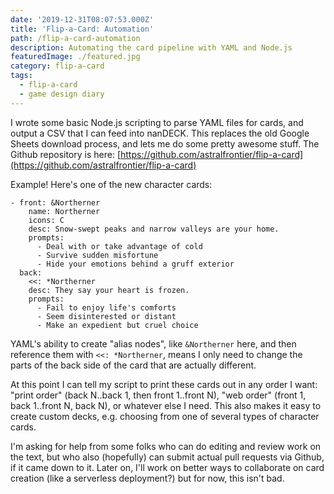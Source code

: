 ```yaml
---
date: '2019-12-31T08:07:53.000Z'
title: 'Flip-a-Card: Automation'
path: /flip-a-card-automation
description: Automating the card pipeline with YAML and Node.js
featuredImage: ./featured.jpg
category: flip-a-card
tags:
  - flip-a-card
  - game design diary
---
```

    


I wrote some basic Node.js scripting to parse YAML files for cards, and output a CSV that I can feed into nanDECK. This replaces the old Google Sheets download process, and lets me do some pretty awesome stuff. The Github repository is here: [https://github.com/astralfrontier/flip-a-card](https://github.com/astralfrontier/flip-a-card)

Example! Here's one of the new character cards:

```
- front: &Northerner
    name: Northerner
    icons: C
    desc: Snow-swept peaks and narrow valleys are your home.
    prompts:
      - Deal with or take advantage of cold
      - Survive sudden misfortune
      - Hide your emotions behind a gruff exterior
  back:
    <<: *Northerner
    desc: They say your heart is frozen.
    prompts:
      - Fail to enjoy life's comforts
      - Seem disinterested or distant
      - Make an expedient but cruel choice
```

YAML's ability to create "alias nodes", like `&Northerner` here, and then reference them with `<<: *Northerner`, means I only need to change the parts of the back side of the card that are actually different.

At this point I can tell my script to print these cards out in any order I want: "print order" (back N..back 1, then front 1..front N), "web order" (front 1, back 1..front N, back N), or whatever else I need. This also makes it easy to create custom decks, e.g. choosing from one of several types of character cards.

I'm asking for help from some folks who can do editing and review work on the text, but who also (hopefully) can submit actual pull requests via Github, if it came down to it. Later on, I'll work on better ways to collaborate on card creation (like a serverless deployment?) but for now, this isn't bad.


    